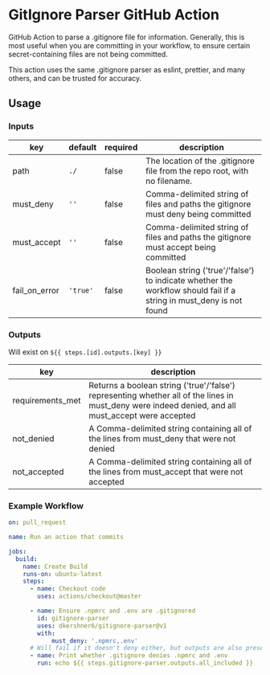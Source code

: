 # GitIgnore Parser GitHub Action

GitHub Action to parse a .gitignore file for information. Generally, this is most useful when you are committing in your workflow, to ensure certain secret-containing files are not being committed.

This action uses the same .gitignore parser as eslint, prettier, and many others, and can be trusted for accuracy.

## Usage

### Inputs

| key | default | required | description |
|-----|---------|----------|-------------|
| path | `./` | false | The location of the .gitignore file from the repo root, with no filename. |
| must_deny | `''` | false | Comma-delimited string of files and paths the gitignore must deny being committed |
| must_accept | `''` | false | Comma-delimited string of files and paths the gitignore must accept being committed |
| fail_on_error | `'true'` | false | Boolean string ('true'/'false') to indicate whether the workflow should fail if a string in must_deny is not found |

### Outputs

Will exist on `${{ steps.[id].outputs.[key] }}`

| key | description |
|-----|-------------|
| requirements_met | Returns a boolean string ('true'/'false') representing whether all of the lines in must_deny were indeed denied, and all must_accept were accepted |
| not_denied | A Comma-delimited string containing all of the lines from must_deny that were not denied |
| not_accepted | A Comma-delimited string containing all of the lines from must_accept that were not accepted |

### Example Workflow

```yaml
on: pull_request

name: Run an action that commits

jobs:
  build:
    name: Create Build
    runs-on: ubuntu-latest
    steps:
      - name: Checkout code
        uses: actions/checkout@master

      - name: Ensure .npmrc and .env are .gitignored
        id: gitignore-parser
        uses: dkershner6/gitignore-parser@v1
        with:
            must_deny: '.npmrc,.env'
      # Will fail if it doesn't deny either, but outputs are also present
      - name: Print whether .gitignore denies .npmrc and .env
        run: echo ${{ steps.gitignore-parser.outputs.all_included }}
```
